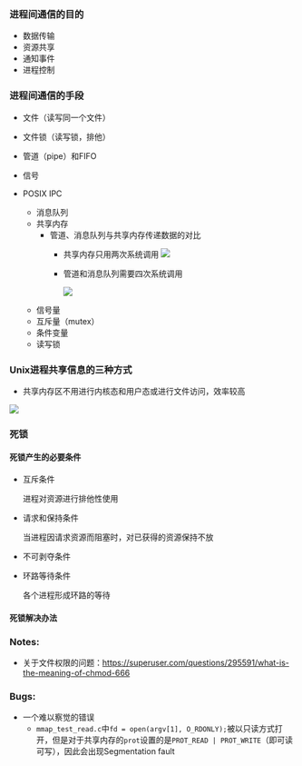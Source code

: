 ### 进程间通信的目的

- 数据传输
- 资源共享
- 通知事件
- 进程控制

### 进程间通信的手段
  - 文件（读写同一个文件）
  - 文件锁（读写锁，排他）
  - 管道（pipe）和FIFO
  - 信号

- POSIX IPC
  - 消息队列
  - 共享内存
    - 管道、消息队列与共享内存传递数据的对比
      - 共享内存只用两次系统调用
        ![](https://gblobscdn.gitbook.com/assets%2F-MRP-_mTHVixnnXPCTr3%2F-Mdqlen5hVsaczNs7g8x%2F-MdujdA20DeTXJfm5Vwi%2Fimage.png?alt=media&token=69e13bfd-2d6d-4c68-8621-a83b775b3b97)

      - 管道和消息队列需要四次系统调用

        ![](https://gblobscdn.gitbook.com/assets%2F-MRP-_mTHVixnnXPCTr3%2F-Mdqlen5hVsaczNs7g8x%2F-MdukBNQM7M-XVH-mLfQ%2Fimage.png?alt=media&token=a2c3d9a3-94e0-45fb-bf20-32de65ef4dfc)
  - 信号量
  - 互斥量（mutex）
  - 条件变量
  - 读写锁

### Unix进程共享信息的三种方式

- 共享内存区不用进行内核态和用户态或进行文件访问，效率较高

![](https://gblobscdn.gitbook.com/assets%2F-MRP-_mTHVixnnXPCTr3%2F-Mdqlen5hVsaczNs7g8x%2F-MdqliK9CUOKm987AOiE%2Fimage.png?alt=media&token=ec72526e-6654-414d-b10a-5411dc7f16d3)

### 死锁
#### 死锁产生的必要条件
- 互斥条件
  
  进程对资源进行排他性使用
- 请求和保持条件

    当进程因请求资源而阻塞时，对已获得的资源保持不放
  
- 不可剥夺条件
- 环路等待条件
  
  各个进程形成环路的等待

#### 死锁解决办法


### Notes:
- 关于文件权限的问题：https://superuser.com/questions/295591/what-is-the-meaning-of-chmod-666


### Bugs:
- 一个难以察觉的错误
    - `mmap_test_read.c`中`fd = open(argv[1], O_RDONLY);`被以只读方式打开，但是对于共享内存的`prot`设置的是`PROT_READ | PROT_WRITE`（即可读可写），因此会出现Segmentation fault
  
